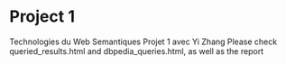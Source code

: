 # Project 1
Technologies du Web Semantiques Projet 1 avec Yi Zhang
Please check queried_results.html and dbpedia_queries.html, as well as the report
